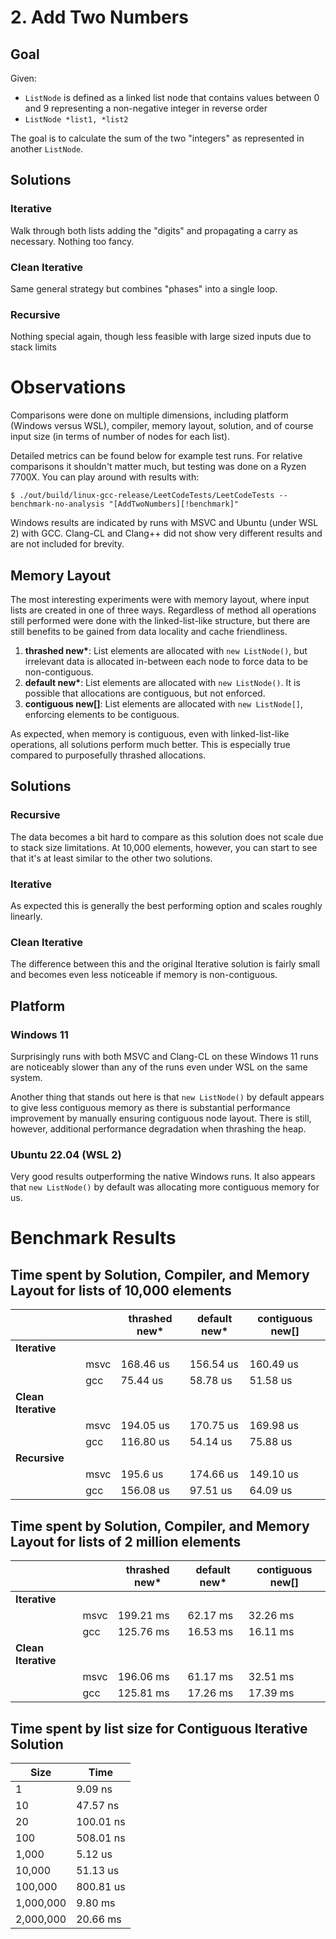 # 2. Add Two Numbers
## Goal
Given:
* `ListNode` is defined as a linked list node that contains values between 0 and 9 representing
a non-negative integer in reverse order
* `ListNode *list1, *list2`

The goal is to calculate the sum of the two "integers" as represented in another `ListNode`.

## Solutions
### Iterative
Walk through both lists adding the "digits" and propagating a carry as necessary. Nothing
too fancy.

### Clean Iterative
Same general strategy but combines "phases" into a single loop.

### Recursive
Nothing special again, though less feasible with large sized inputs due to stack limits

# Observations
Comparisons were done on multiple dimensions, including platform (Windows versus WSL), compiler,
memory layout, solution, and of course input size (in terms of number of nodes for each list).

Detailed metrics can be found below for example test runs. For relative comparisons it shouldn't
matter much, but testing was done on a Ryzen 7700X. You can play around with results with:
```
$ ./out/build/linux-gcc-release/LeetCodeTests/LeetCodeTests --benchmark-no-analysis "[AddTwoNumbers][!benchmark]"
```

Windows results are indicated by runs with MSVC and Ubuntu (under WSL 2) with GCC. Clang-CL and
Clang++ did not show very different results and are not included for brevity.

## Memory Layout
The most interesting experiments were with memory layout, where input lists are created in one of
three ways. Regardless of method all operations still performed were done with the linked-list-like
structure, but there are still benefits to be gained from data locality and cache friendliness.

1. **thrashed new\***: List elements are allocated with `new ListNode()`, but irrelevant data is
allocated in-between each node to force data to be non-contiguous.
1. **default new\***: List elements are allocated with `new ListNode()`. It is possible that
allocations are contiguous, but not enforced.
1. **contiguous new[]**: List elements are allocated with `new ListNode[]`, enforcing elements to
be contiguous.

As expected, when memory is contiguous, even with linked-list-like operations, all solutions
perform much better. This is especially true compared to purposefully thrashed allocations.

## Solutions
### Recursive
The data becomes a bit hard to compare as this solution does not scale due to stack size
limitations. At 10,000 elements, however, you can start to see that it's at least similar to the
other two solutions.

### Iterative
As expected this is generally the best performing option and scales roughly linearly.

### Clean Iterative
The difference between this and the original Iterative solution is fairly small and becomes even
less noticeable if memory is non-contiguous.

## Platform
### Windows 11
Surprisingly runs with both MSVC and Clang-CL on these Windows 11 runs are noticeably slower than
any of the runs even under WSL on the same system.

Another thing that stands out here is that `new ListNode()` by default appears to give less
contiguous memory as there is substantial performance improvement by manually ensuring contiguous
node layout. There is still, however, additional performance degradation when thrashing the heap.

### Ubuntu 22.04 (WSL 2)
Very good results outperforming the native Windows runs. It also appears that `new ListNode()` by
default was allocating more contiguous memory for us.

# Benchmark Results
## Time spent by Solution, Compiler, and Memory Layout for lists of 10,000 elements
|                     |      | thrashed new* | default new* | contiguous new[] |
|---------------------|------|---------------|--------------|------------------|
| **Iterative**       |      |               |              |                  |
|                     | msvc | 168.46 us     | 156.54 us    | 160.49 us        |
|                     | gcc  | 75.44 us      | 58.78 us     | 51.58 us         |
| **Clean Iterative** |      |               |              |                  |
|                     | msvc | 194.05 us     | 170.75 us    | 169.98 us        |
|                     | gcc  | 116.80 us     | 54.14 us     | 75.88 us         |
| **Recursive**       |      |               |              |                  |
|                     | msvc | 195.6 us      | 174.66 us    | 149.10 us        |
|                     | gcc  | 156.08 us     | 97.51 us     | 64.09 us         |

## Time spent by Solution, Compiler, and Memory Layout for lists of 2 million elements
|                     |      | thrashed new* | default new* | contiguous new[] |
|---------------------|------|---------------|--------------|------------------|
| **Iterative**       |      |               |              |                  |
|                     | msvc | 199.21 ms     | 62.17 ms     | 32.26 ms         |
|                     | gcc  | 125.76 ms     | 16.53 ms     | 16.11 ms         |
| **Clean Iterative** |      |               |              |                  |
|                     | msvc | 196.06 ms     | 61.17 ms     | 32.51 ms         |
|                     | gcc  | 125.81 ms     | 17.26 ms     | 17.39 ms         |

## Time spent by list size for Contiguous Iterative Solution
|   Size    |   Time    |
|-----------|-----------|
| 1         |   9.09 ns |
| 10        |  47.57 ns |
| 20        | 100.01 ns |
| 100       | 508.01 ns |
| 1,000     |   5.12 us |
| 10,000    |  51.13 us |
| 100,000   | 800.81 us |
| 1,000,000 |   9.80 ms |
| 2,000,000 |  20.66 ms |
